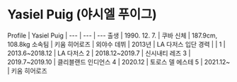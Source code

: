 # Yasiel Puig (야시엘 푸이그)

Profile | Yasiel Puig | 
--- | --- | ---
출생 | 1990. 12. 7. | 쿠바
신체 | 187.9cm, 108.8kg
소속팀 | 키움 히어로즈 | 외야수
데뷔 | 2013년 | LA 다저스 입단
경력 |  | 
1 | 2013.6~2018.12  | LA 다저스
2 | 2018.12~2019.7  | 신시내티 레즈
3 | 2019.7~2019.10  | 클리블랜드 인디언스
4 | 2020.12  | 토로스 델 에스테
5 | 2021.12~  | 키움 히어로즈
